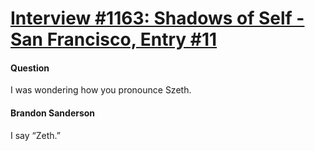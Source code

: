 # [Interview #1163: Shadows of Self - San Francisco, Entry #11](https://www.theoryland.com/intvmain.php?i=1163#11)

#### Question

I was wondering how you pronounce Szeth.

#### Brandon Sanderson

I say “Zeth.”

